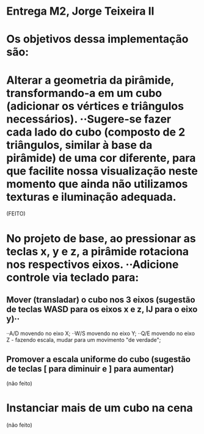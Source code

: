 # Entrega M2, Jorge Teixeira II

# Os objetivos dessa implementação são:

# Alterar a geometria da pirâmide, transformando-a em um cubo (adicionar os vértices e triângulos necessários). ··Sugere-se fazer cada lado do cubo (composto de 2 triângulos, similar à base da pirâmide) de uma cor diferente, para que facilite nossa visualização neste momento que ainda não utilizamos texturas e iluminação adequada.
(FEITO)

# No projeto de base, ao pressionar as teclas x, y e z, a pirâmide rotaciona nos respectivos eixos. ··Adicione controle via teclado para:
## Mover (transladar) o cubo nos 3 eixos (sugestão de teclas WASD para os eixos x e z, IJ para o eixo y)··
··A/D movendo no eixo X;
··W/S movendo no eixo Y;
··Q/E movendo no eixo Z - fazendo escala, mudar para um movimento "de verdade";
## Promover a escala uniforme do cubo (sugestão de teclas [ para diminuir e ] para aumentar)
(não feito)

# Instanciar mais de um cubo na cena
(não feito)


